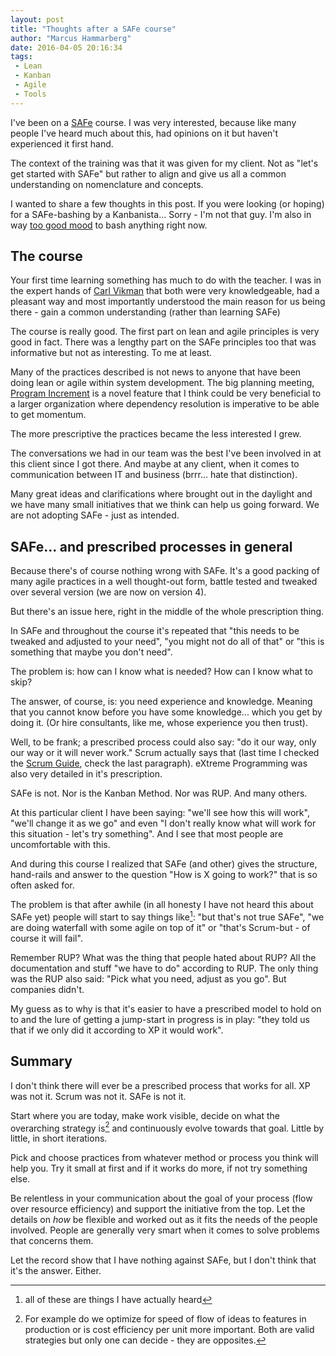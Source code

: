```yaml
---
layout: post
title: "Thoughts after a SAFe course"
author: "Marcus Hammarberg"
date: 2016-04-05 20:16:34
tags:
 - Lean
 - Kanban
 - Agile
 - Tools
---
```


I've been on a [SAFe](http://www.scaledagileframework.com/) course. I was very interested, because like many people I've heard much about this, had opinions on it but haven't experienced it first hand.

The context of the training was that it was given for my client. Not as "let's get started with SAFe" but rather to align and give us all a common understanding on nomenclature and concepts.

I wanted to share a few thoughts in this post. If you were looking (or hoping) for a SAFe-bashing by a Kanbanista... Sorry - I'm not that guy. I'm also in way [too good mood](/2016/04/brickell-key-award-i-am-nominated.html) to bash anything right now.

<!-- excerpt-end -->

## The course

Your first time learning something has much to do with the teacher. I was in the expert hands of [Carl Vikman](https://twitter.com/cvikman) that both were very knowledgeable, had a pleasant way and most importantly understood the main reason for us being there - gain a common understanding (rather than learning SAFe)

The course is really good. The first part on lean and agile principles is very good in fact. There was a lengthy part on the SAFe principles too that was informative but not as interesting. To me at least.

Many of the practices described is not news to anyone that have been doing lean or agile within system development. The big planning meeting, [Program Increment](http://www.scaledagileframework.com/pi-planning/) is a novel feature that I think could be very beneficial to a larger organization where dependency resolution is imperative to be able to get momentum.

The more prescriptive the practices became the less interested I grew.

The conversations we had in our team was the best I've been involved in at this client since I got there. And maybe at any client, when it comes to communication between IT and business (brrr... hate that distinction).

Many great ideas and clarifications where brought out in the daylight and we have many small initiatives that we think can help us going forward. We are not adopting SAFe - just as intended.

## SAFe... and prescribed processes in general

Because there's of course nothing wrong with SAFe. It's a good packing of many agile practices in a well thought-out form, battle tested and tweaked over several version (we are now on version 4).

But there's an issue here, right in the middle of the whole prescription thing.

In SAFe and throughout the course it's repeated that "this needs to be tweaked and adjusted to your need", "you might not do all of that" or "this is something that maybe you don't need".

The problem is: how can I know what is needed? How can I know what to skip?

The answer, of course, is: you need experience and knowledge. Meaning that you cannot know before you have some knowledge... which you get by doing it. (Or hire consultants, like me, whose experience you then trust).

Well, to be frank; a prescribed process could also say: "do it our way, only our way or it will never work." Scrum actually says that (last time I checked the [Scrum Guide](http://www.scrumguides.org/scrum-guide.html#endnote), check the last paragraph). eXtreme Programming was also very detailed in it's prescription.

SAFe is not. Nor is the Kanban Method. Nor was RUP. And many others.

At this particular client I have been saying: "we'll see how this will work", "we'll change it as we go" and even "I don't really know what will work for this situation - let's try something". And I see that most people are uncomfortable with this.

And during this course I realized that SAFe (and other) gives the structure, hand-rails and answer to the question "How is X going to work?" that is so often asked for.

The problem is that after awhile (in all honesty I have not heard this about SAFe yet) people will start to say things like[^1]: "but that's not true SAFe", "we are doing waterfall with some agile on top of it" or "that's Scrum-but - of course it will fail".

Remember RUP? What was the thing that people hated about RUP? All the documentation and stuff "we have to do" according to RUP. The only thing was the RUP also said: "Pick what you need, adjust as you go". But companies didn't.

My guess as to why is that it's easier to have a prescribed model to hold on to and the lure of getting a jump-start in progress is in play: "they told us that if we only did it according to XP it would work".

## Summary

I don't think there will ever be a prescribed process that works for all. XP was not it. Scrum was not it. SAFe is not it.

Start where you are today, make work visible, decide on what the overarching strategy is[^2] and continuously evolve towards that goal. Little by little, in short iterations.

Pick and choose practices from whatever method or process you think will help you. Try it small at first and if it works do more, if not try something else.

Be relentless in your communication about the goal of your process (flow over resource efficiency) and support the initiative from the top. Let the details on *how* be flexible and worked out as it fits the needs of the people involved. People are generally very smart when it comes to solve problems that concerns them.

Let the record show that I have nothing against SAFe, but I don't think that it's the answer. Either.

[^1]: all of these are things I have actually heard
[^2]: For example do we optimize for speed of flow of ideas to features in production or is cost efficiency per unit more important. Both are valid strategies but only one can decide - they are opposites.
